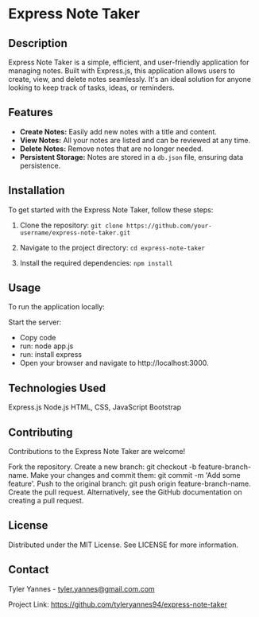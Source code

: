 # Express Note Taker

## Description

Express Note Taker is a simple, efficient, and user-friendly application for managing notes. Built with Express.js, this application allows users to create, view, and delete notes seamlessly. It's an ideal solution for anyone looking to keep track of tasks, ideas, or reminders.

## Features

- **Create Notes:** Easily add new notes with a title and content.
- **View Notes:** All your notes are listed and can be reviewed at any time.
- **Delete Notes:** Remove notes that are no longer needed.
- **Persistent Storage:** Notes are stored in a `db.json` file, ensuring data persistence.

## Installation

To get started with the Express Note Taker, follow these steps:

1. Clone the repository:
   ```git clone https://github.com/your-username/express-note-taker.git```

2. Navigate to the project directory:
    ```cd express-note-taker```

3. Install the required dependencies:
    ```npm install```

## Usage
To run the application locally:

Start the server:
- Copy code
- run: node app.js
- run: install express
- Open your browser and navigate to http://localhost:3000.

## Technologies Used
Express.js
Node.js
HTML, CSS, JavaScript
Bootstrap

## Contributing
Contributions to the Express Note Taker are welcome!

Fork the repository.
Create a new branch: git checkout -b feature-branch-name.
Make your changes and commit them: git commit -m 'Add some feature'.
Push to the original branch: git push origin feature-branch-name.
Create the pull request.
Alternatively, see the GitHub documentation on creating a pull request.

## License
Distributed under the MIT License. See LICENSE for more information.

## Contact
Tyler Yannes - tyler.yannes@gmail.com.com

Project Link: https://github.com/tyleryannes94/express-note-taker